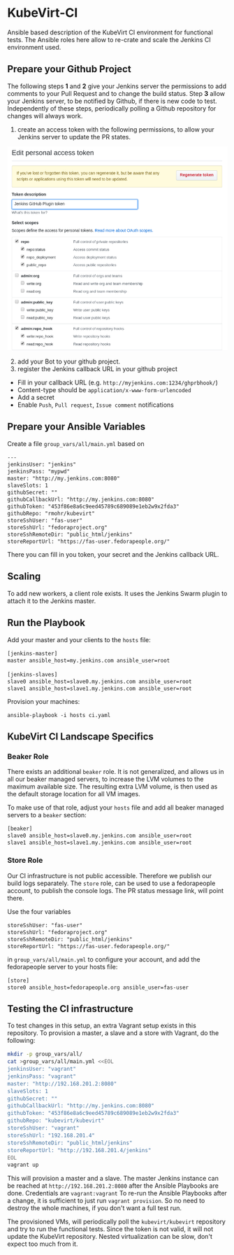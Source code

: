 # KubeVirt-CI

Ansible based description of the KubeVirt CI environment for functional tests.
The Ansible roles here allow to re-crate and scale the Jenkins CI environment
used.

## Prepare your Github Project

The following steps **1** and **2** give your Jenkins server the permissions to
add comments to your Pull Request and to change the build status. Step **3**
allow your Jenkins server, to be notified by Github, if there is new code to
test. Independently of these steps, periodically polling a Github repository
for changes will always work.

1. create an access token with the following permissions, to allow your Jenkins
   server to update the PR states.

![test](personal_access_token.png)

2. add your Bot to your github project.
3. register the Jenkins callback URL in your github project

 * Fill in your callback URL (e.g. `http://myjenkins.com:1234/ghprbhook/`)
 * Content-type should be `application/x-www-form-urlencoded`
 * Add a secret
 * Enable `Push`, `Pull request`, `Issue comment` notifications

## Prepare your Ansible Variables

Create a file `group_vars/all/main.yml` based on

```
---
jenkinsUser: "jenkins"
jenkinsPass: "mypwd"
master: "http://my.jenkins.com:8080"
slaveSlots: 1
githubSecret: ""
githubCallbackUrl: "http://my.jenkins.com:8080"
githubToken: "453f86e8a6c9eed45789c689089e1eb2w9x2fda3"
githubRepo: "rmohr/kubevirt"
storeSshUser: "fas-user"
storeSshUrl: "fedoraproject.org"
storeSshRemoteDir: "public_html/jenkins"
storeReportUrl: "https://fas-user.fedorapeople.org/"
```

There you can fill in you token, your secret and the Jenkins callback URL.

## Scaling

To add new workers, a client role exists. It uses the Jenkins Swarm plugin to
attach it to the Jenkins master.

## Run the Playbook

Add your master and your clients to the `hosts` file:

```
[jenkins-master]
master ansible_host=my.jenkins.com ansible_user=root

[jenkins-slaves]
slave0 ansible_host=slave0.my.jenkins.com ansible_user=root
slave1 ansible_host=slave1.my.jenkins.com ansible_user=root
```

Provision your machines:

```
ansible-playbook -i hosts ci.yaml
```

## KubeVirt CI Landscape Specifics

### Beaker Role

There exists an additional `beaker` role. It is not generalized, and allows us
in all our beaker managed servers, to increase the LVM volumes to the maximum
available size. The resulting extra LVM volume, is then used as the default
storage location for all VM images.

To make use of that role, adjust your `hosts` file and add all beaker managed
servers to a `beaker` section:

```
[beaker]
slave0 ansible_host=slave0.my.jenkins.com ansible_user=root
slave1 ansible_host=slave1.my.jenkins.com ansible_user=root
```

### Store Role

Our CI infrastructure is not public accessible. Therefore we publish our build
logs separately. The `store` role, can be used to use a fedorapeople account,
to publish the console logs. The PR status message link, will point there.

Use the four variables

```
storeSshUser: "fas-user"
storeSshUrl: "fedoraproject.org"
storeSshRemoteDir: "public_html/jenkins"
storeReportUrl: "https://fas-user.fedorapeople.org/"
```

in `group_vars/all/main.yml` to configure your account, and add the
fedorapeople server to your hosts file:

```
[store]
store0 ansible_host=fedorapeople.org ansible_user=fas-user
```

## Testing the CI infrastructure

To test changes in this setup, an extra Vagrant setup exists in this repository. To
provision a master, a slave and a store with Vagrant, do the following:

```bash
mkdir -p group_vars/all/
cat >group_vars/all/main.yml <<EOL
jenkinsUser: "vagrant"
jenkinsPass: "vagrant"
master: "http://192.168.201.2:8080"
slaveSlots: 1
githubSecret: ""
githubCallbackUrl: "http://my.jenkins.com:8080"
githubToken: "453f86e8a6c9eed45789c689089e1eb2w9x2fda3"
githubRepo: "kubevirt/kubevirt"
storeSshUser: "vagrant"
storeSshUrl: "192.168.201.4"
storeSshRemoteDir: "public_html/jenkins"
storeReportUrl: "http://192.168.201.4/jenkins"
EOL
vagrant up
```

This will provision a master and a slave. The master Jenkins instance can be
reached at `http://192.168.201.2:8080` after the Ansible Playbooks are done.
Credentials are `vagrant:vagrant` To re-run the Ansible Playbooks after a
change, it is sufficient to just run `vagrant provision`. So no need to destroy
the whole machines, if you don't want a full test run.

The provisioned VMs, will periodically poll the `kubevirt/kubevirt` repository
and try to run the functional tests. Since the token is not valid, it will not
update the KubeVirt repository. Nested virtualization can be slow, don't expect
too much from it.

